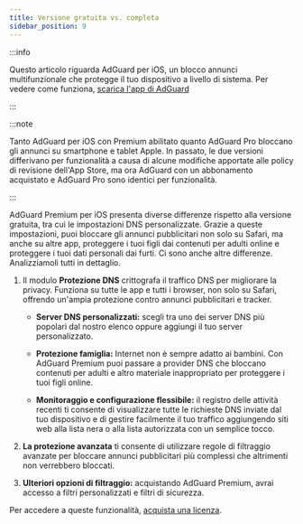 ```yaml
---
title: Versione gratuita vs. completa
sidebar_position: 9
---
```


:::info

Questo articolo riguarda AdGuard per iOS, un blocco annunci multifunzionale che protegge il tuo dispositivo a livello di sistema. Per vedere come funziona, [scarica l'app di AdGuard](https://agrd.io/download-kb-adblock)

:::

:::note

Tanto AdGuard per iOS con Premium abilitato quanto AdGuard Pro bloccano gli annunci su smartphone e tablet Apple. In passato, le due versioni differivano per funzionalità a causa di alcune modifiche apportate alle policy di revisione dell'App Store, ma ora AdGuard con un abbonamento acquistato e AdGuard Pro sono identici per funzionalità.

:::

AdGuard Premium per iOS presenta diverse differenze rispetto alla versione gratuita, tra cui le impostazioni DNS personalizzate. Grazie a queste impostazioni, puoi bloccare gli annunci pubblicitari non solo su Safari, ma anche su altre app, proteggere i tuoi figli dai contenuti per adulti online e proteggere i tuoi dati personali dai furti. Ci sono anche altre differenze. Analizziamoli tutti in dettaglio.

1. Il modulo **Protezione DNS** crittografa il traffico DNS per migliorare la privacy. Funziona su tutte le app e tutti i browser, non solo su Safari, offrendo un'ampia protezione contro annunci pubblicitari e tracker.

    - **Server DNS personalizzati:** scegli tra uno dei server DNS più popolari dal nostro elenco oppure aggiungi il tuo server personalizzato.

    - **Protezione famiglia:** Internet non è sempre adatto ai bambini. Con AdGuard Premium puoi passare a provider DNS che bloccano contenuti per adulti e altro materiale inappropriato per proteggere i tuoi figli online.

    - **Monitoraggio e configurazione flessibile:** il registro delle attività recenti ti consente di visualizzare tutte le richieste DNS inviate dal tuo dispositivo e di gestire facilmente il tuo traffico aggiungendo siti web alla lista nera o alla lista autorizzata con un semplice tocco.

2. **La protezione avanzata** ti consente di utilizzare regole di filtraggio avanzate per bloccare annunci pubblicitari più complessi che altrimenti non verrebbero bloccati.

3. **Ulteriori opzioni di filtraggio:** acquistando AdGuard Premium, avrai accesso a filtri personalizzati e filtri di sicurezza.

Per accedere a queste funzionalità, [acquista una licenza](https://adguard.com/license.html).
